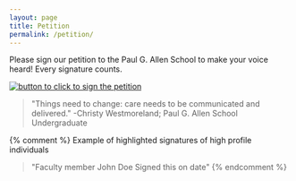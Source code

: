 ```yaml
---
layout: page
title: Petition
permalink: /petition/
---
```


Please sign our petition to the Paul G. Allen School to make your voice heard! Every signature counts.

[![button to click to sign the petition](/images/clink.png)](https://www.change.org/p/build-a-counterspace-in-the-paul-g-allen-school)

> "Things need to change: care needs to be communicated and delivered." -Christy Westmoreland; Paul G. Allen School Undergraduate

{% comment %}
Example of highlighted signatures of high profile individuals

> "Faculty member John Doe Signed this on date"
{% endcomment %}
